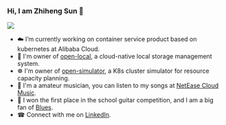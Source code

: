 ### Hi, I am Zhiheng Sun 👋

![](https://github-readme-stats.vercel.app/api?username=TheBeatles1994&show_icons=true&hide=stars)

<!--
**TheBeatles1994/TheBeatles1994** is a ✨ _special_ ✨ repository because its `README.md` (this file) appears on your GitHub profile.

Here are some ideas to get you started:

- 🔭 I’m currently working on ...
- 🌱 I’m currently learning ...
- 👯 I’m looking to collaborate on ...
- 🤔 I’m looking for help with ...
- 💬 Ask me about ...
- 📫 How to reach me: ...
- 😄 Pronouns: ...
- ⚡ Fun fact: ...
-->

- ☁️ I’m currently working on container service product based on kubernetes at Alibaba Cloud.
- 💾 I'm owner of [open-local](https://github.com/alibaba/open-local), a cloud-native local storage management system.
- ☸ I'm owner of [open-simulator](https://github.com/alibaba/open-simulator), a K8s cluster simulator for resource capacity planning.
- 🎵 I'm a amateur musician, you can listen to my songs at [NetEase Cloud Music](https://music.163.com/#/artist?id=12702335).
- 🎸 I won the first place in the school guitar competition, and I am a big fan of [Blues](https://en.wikipedia.org/wiki/Blues).
- ☎ Connect with me on [LinkedIn](https://www.linkedin.com/in/sunzhiheng/).
